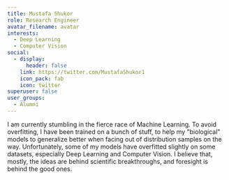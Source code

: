 ```yaml
---
title: Mustafa Shukor
role: Research Engineer
avatar_filename: avatar
interests:
  - Deep Learning
  - Computer Vision
social:
  - display:
      header: false
    link: https://twitter.com/MustafaShukor1
    icon_pack: fab
    icon: twitter
superuser: false
user_groups:
  - Alumni
---
```

I am currently stumbling in the fierce race of Machine Learning. To avoid overfitting, I have been trained on a bunch of stuff, to help my "biological" models to generalize better when facing out of distribution samples on the way. Unfortunately, some of my models have overfitted slightly on some datasets, especially Deep Learning and Computer Vision. I believe that, mostly, the ideas are behind scientific breakthroughs, and foresight is behind the good ones.